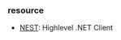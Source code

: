 ### resource

* [NEST](https://www.elastic.co/guide/en/elasticsearch/client/net-api/current/nest.html): Highlevel .NET Client
